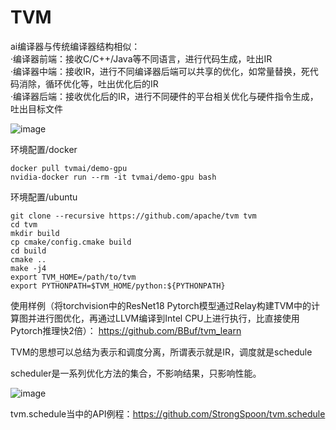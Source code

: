 # TVM

ai编译器与传统编译器结构相似：  
·编译器前端：接收C/C++/Java等不同语言，进行代码生成，吐出IR  
·编译器中端：接收IR，进行不同编译器后端可以共享的优化，如常量替换，死代码消除，循环优化等，吐出优化后的IR  
·编译器后端：接收优化后的IR，进行不同硬件的平台相关优化与硬件指令生成，吐出目标文件  

![image](https://github.com/wustjie/ai-compiler/assets/34996802/0d03d521-38e3-4779-86fd-ce8efe3715de)


环境配置/docker
```
docker pull tvmai/demo-gpu
nvidia-docker run --rm -it tvmai/demo-gpu bash
```
环境配置/ubuntu
```
git clone --recursive https://github.com/apache/tvm tvm
cd tvm
mkdir build
cp cmake/config.cmake build
cd build
cmake ..
make -j4
export TVM_HOME=/path/to/tvm
export PYTHONPATH=$TVM_HOME/python:${PYTHONPATH}
```

使用样例（将torchvision中的ResNet18 Pytorch模型通过Relay构建TVM中的计算图并进行图优化，再通过LLVM编译到Intel CPU上进行执行，比直接使用Pytorch推理快2倍）：
https://github.com/BBuf/tvm_learn


TVM的思想可以总结为表示和调度分离，所谓表示就是IR，调度就是schedule

scheduler是一系列优化方法的集合，不影响结果，只影响性能。

![image](https://github.com/wustjie/ai-compiler/assets/34996802/a555e5d7-6a5d-4c15-8d83-1a356e8944aa)

tvm.schedule当中的API例程：https://github.com/StrongSpoon/tvm.schedule






